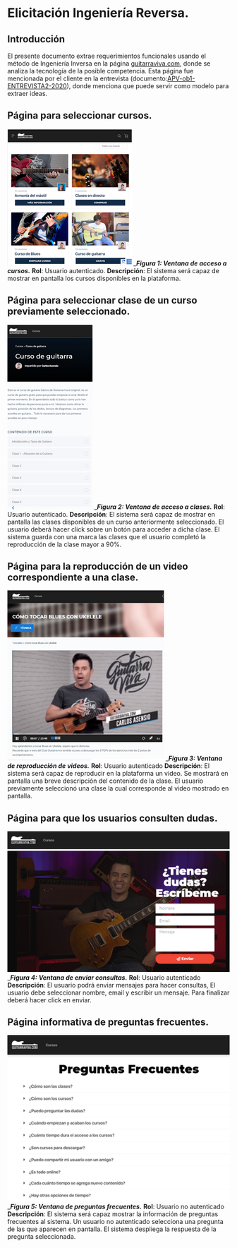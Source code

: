 # Elicitación Ingeniería Reversa.
## Introducción
El presente documento extrae requerimientos funcionales usando el método de Ingeniería Inversa en la página [guitarraviva.com](http://www.guitarraviva.com), donde se analiza la tecnología de la posible competencia.
Esta página fue mencionada por el cliente en la entrevista (documento:[APV-ob1-ENTREVISTA2-2020](/APV-ob1-ENTREVISTA2-2020.md)), donde menciona que puede servir como modelo para extraer ideas.
## Página para seleccionar cursos.
![Ventana de Acceso a Cursos](/recursos/ingRev01.png)
____Figura 1: Ventana de acceso a cursos.___
**Rol**: Usuario autenticado.
**Descripción**: El sistema será capaz de mostrar en pantalla los cursos disponibles en la plataforma.
## Página para seleccionar clase de un curso previamente seleccionado.
![Ventana de acceso a clases](/recursos/ingRev02.png)
____Figura 2: Ventana de acceso a clases.___
**Rol**: Usuario autenticado.
**Descripción**: El sistema será capaz de mostrar en pantalla las clases disponibles de un curso anteriormente seleccionado. El usuario deberá hacer click sobre un botón para acceder a dicha clase. El sistema guarda con una marca las clases que el usuario completó la reproducción de la clase mayor a 90%.
## Página para la reproducción de un video correspondiente a una clase.
![Ventana de reproducción de videos](/recursos/ingRev03.png)
____Figura 3: Ventana de reproducción de videos.___
**Rol**: Usuario autenticado
**Descripción**: El sistema será capaz de reproducir en la plataforma un video. Se mostrará en pantalla una breve descripción del contenido de la clase.
El usuario previamente seleccionó una clase la cual corresponde al video mostrado en pantalla.
## Página para que los usuarios consulten dudas.
![Ventana de enviar consultas](/recursos/ingRev04.png)
____Figura 4: Ventana de enviar consultas.___
**Rol**: Usuario autenticado
**Descripción**: El usuario podrá enviar mensajes para hacer consultas, El usuario debe seleccionar nombre, email y escribir un mensaje. Para finalizar deberá hacer click en enviar.
## Página informativa de preguntas frecuentes.
![Ventana de preguntas frecuentes](/recursos/ingRev05.png)
____Figura 5: Ventana de preguntas frecuentes.___
**Rol**: Usuario no autenticado
**Descripción**: El sistema será capaz mostrar la información de preguntas frecuentes al sistema. Un usuario no autenticado selecciona una pregunta de las que aparecen en pantalla. El sistema despliega la respuesta de la pregunta seleccionada.